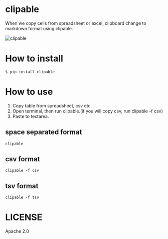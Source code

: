 # clipable
When we copy cells from spreadsheet or excel, clipboard change to markdown format using clipable.

![clipable](https://user-images.githubusercontent.com/14313351/76307902-0baf8b80-630d-11ea-9d01-337d8da9b448.gif)

# How to install

```
$ pip install clipable
```

# How to use
1. Copy table from spreadsheet, csv etc.
2. Open terminal, then run clipable.(if you will copy csv, run clipable -f csv)
3. Paste to textarea.


## space separated format
```
clipable
```

## csv format
```
clipable -f csv
```

## tsv format
```
clipable -f tsv
```

# LICENSE
Apache 2.0